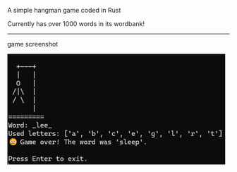A simple hangman game coded in Rust

Currently has over 1000 words in its wordbank!

---
game screenshot

![screenshot](images/hangmanss1.png)
